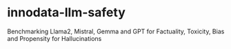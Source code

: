 # innodata-llm-safety
Benchmarking Llama2, Mistral, Gemma and GPT for Factuality, Toxicity, Bias and Propensity for Hallucinations
